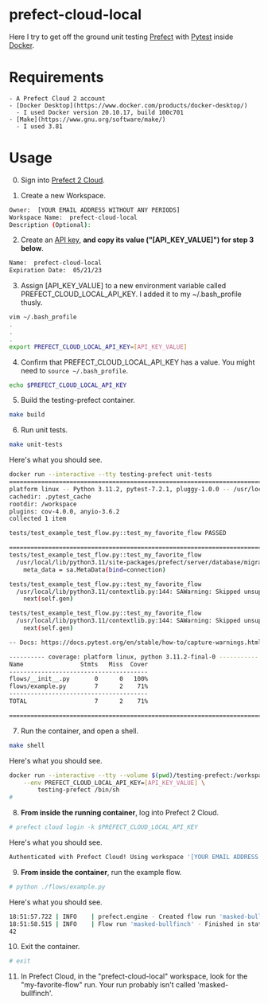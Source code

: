 # prefect-cloud-local

Here I try to get off the ground unit testing [Prefect](https://www.prefect.io/cloud/) with [Pytest](https://docs.pytest.org/en/7.2.x/) inside [Docker](https://www.docker.com/).

# Requirements
    - A Prefect Cloud 2 account
    - [Docker Desktop](https://www.docker.com/products/docker-desktop/)
      - I used Docker version 20.10.17, build 100c701
    - [Make](https://www.gnu.org/software/make/)
      - I used 3.81

# Usage

0. Sign into [Prefect 2 Cloud](https://app.prefect.cloud/auth/login).

1. Create a new Workspace.
```sh
Owner:  [YOUR EMAIL ADDRESS WITHOUT ANY PERIODS]
Workspace Name:  prefect-cloud-local
Description (Optional):
```

2. Create an [API key](https://app.prefect.cloud/my/api-keys), **and copy its value ("[API_KEY_VALUE]") for step 3 below**.
```sh
Name:  prefect-cloud-local
Expiration Date:  05/21/23
```

3.  Assign [API_KEY_VALUE] to a new environment variable called PREFECT_CLOUD_LOCAL_API_KEY.  I added it to my ~/.bash_profile thusly.
```sh
vim ~/.bash_profile
.
.
.
export PREFECT_CLOUD_LOCAL_API_KEY=[API_KEY_VALUE]
```

4.  Confirm that PREFECT_CLOUD_LOCAL_API_KEY has a value.  You might need to `source ~/.bash_profile`.
```sh
echo $PREFECT_CLOUD_LOCAL_API_KEY
```

5. Build the testing-prefect container.
```sh
make build
```

6. Run unit tests.
```sh
make unit-tests
```

Here's what you should see.
```sh
docker run --interactive --tty testing-prefect unit-tests
======================================================================================= test session starts =======================================================================================
platform linux -- Python 3.11.2, pytest-7.2.1, pluggy-1.0.0 -- /usr/local/bin/python
cachedir: .pytest_cache
rootdir: /workspace
plugins: cov-4.0.0, anyio-3.6.2
collected 1 item                                                                                                                                                                                  

tests/test_example_test_flow.py::test_my_favorite_flow PASSED                                                                                                                               [100%]

======================================================================================== warnings summary =========================================================================================
tests/test_example_test_flow.py::test_my_favorite_flow
  /usr/local/lib/python3.11/site-packages/prefect/server/database/migrations/versions/sqlite/2022_04_25_135207_b75d279ba985_replace_version_with_checksum.py:107: RemovedIn20Warning: Deprecated API features detected! These feature(s) are not compatible with SQLAlchemy 2.0. To prevent incompatible upgrades prior to updating applications, ensure requirements files are pinned to "sqlalchemy<2.0". Set environment variable SQLALCHEMY_WARN_20=1 to show all deprecation warnings.  Set environment variable SQLALCHEMY_SILENCE_UBER_WARNING=1 to silence this message. (Background on SQLAlchemy 2.0 at: https://sqlalche.me/e/b8d9)
    meta_data = sa.MetaData(bind=connection)

tests/test_example_test_flow.py::test_my_favorite_flow
  /usr/local/lib/python3.11/contextlib.py:144: SAWarning: Skipped unsupported reflection of expression-based index ix_flow_run__coalesce_start_time_expected_start_time_desc
    next(self.gen)

tests/test_example_test_flow.py::test_my_favorite_flow
  /usr/local/lib/python3.11/contextlib.py:144: SAWarning: Skipped unsupported reflection of expression-based index ix_flow_run__coalesce_start_time_expected_start_time_asc
    next(self.gen)

-- Docs: https://docs.pytest.org/en/stable/how-to/capture-warnings.html

---------- coverage: platform linux, python 3.11.2-final-0 -----------
Name                Stmts   Miss  Cover
---------------------------------------
flows/__init__.py       0      0   100%
flows/example.py        7      2    71%
---------------------------------------
TOTAL                   7      2    71%

================================================================================= 1 passed, 3 warnings in 19.91s ==================================================================================
```

7. Run the container, and open a shell.
```sh
make shell
```

Here's what you should see.
```sh
docker run --interactive --tty --volume $(pwd)/testing-prefect:/workspace/testing-prefect \
	--env PREFECT_CLOUD_LOCAL_API_KEY=[API_KEY_VALUE] \
		testing-prefect /bin/sh
# 
```

8. **From inside the running container**, log into Prefect 2 Cloud.
```sh
# prefect cloud login -k $PREFECT_CLOUD_LOCAL_API_KEY
```

Here's what you should see.
```sh
Authenticated with Prefect Cloud! Using workspace '[YOUR EMAIL ADDRESS WITHOUT ANY PERIODS]/prefect-cloud-local'.
```

9. **From inside the container**, run the example flow.
```sh
# python ./flows/example.py
```

Here's what you should see.
```sh
18:51:57.722 | INFO    | prefect.engine - Created flow run 'masked-bullfinch' for flow 'my-favorite-flow'
18:51:58.515 | INFO    | Flow run 'masked-bullfinch' - Finished in state Completed()
42
```

10. Exit the container.
```sh
# exit
```

11. In Prefect Cloud, in the "prefect-cloud-local" workspace, look for the "my-favorite-flow" run.  Your run probably isn't called 'masked-bullfinch'.  